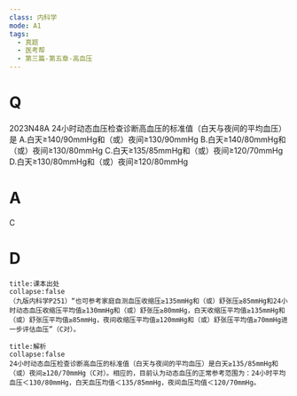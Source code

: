 ```yaml
---
class: 内科学
mode: A1
tags:
  - 真题
  - 医考帮
  - 第三篇-第五章-高血压
---
```


# Q
2023N48A 24小时动态血压检查诊断高血压的标准值（白天与夜间的平均血压）是
A.白天≥140/90mmHg和（或）夜间≥130/90mmHg
B.白天≥140/80mmHg和（或）夜间≥130/80mmHg
C.白天≥135/85mmHg和（或）夜间≥120/70mmHg
D.白天≥130/80mmHg和（或）夜间≥120/80mmHg

# A
C
# D
```ad-note
title:课本出处
collapse:false
（九版内科学P251）“也可参考家庭自测血压收缩压≥135mmHg和（或）舒张压≥85mmHg和24小时动态血压收缩压平均值≥130mmHg和（或）舒张压≥80mmHg，白天收缩压平均值≥135mmHg和（或）舒张压平均值≥85mmHg，夜间收缩压平均值≥120mmHg和（或）舒张压平均值≥70mmHg进一步评估血压”（C对）。
```

```ad-summary
title:解析
collapse:false
24小时动态血压检查诊断高血压的标准值（白天与夜间的平均血压）是白天≥135/85mmHg和（或）夜间≥120/70mmHg（C对）。相应的，目前认为动态血压的正常参考范围为：24小时平均血压＜130/80mmHg，白天血压均值＜135/85mmHg，夜间血压均值＜120/70mmHg。
```

